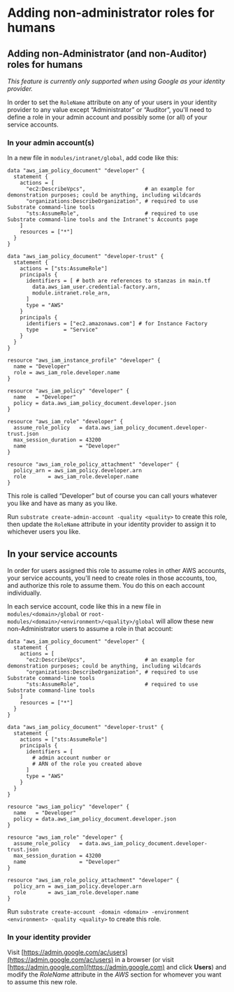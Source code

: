 # Adding non-administrator roles for humans

## Adding non-Administrator (and non-Auditor) roles for humans

_This feature is currently only supported when using Google as your identity provider._

In order to set the `RoleName` attribute on any of your users in your identity provider to any value except “Administrator” or “Auditor”, you'll need to define a role in your admin account and possibly some (or all) of your service accounts.

### In your admin account(s)

In a new file in `modules/intranet/global`, add code like this:

```
data "aws_iam_policy_document" "developer" {
  statement {
    actions = [
      "ec2:DescribeVpcs",                   # an example for demonstration purposes; could be anything, including wildcards
      "organizations:DescribeOrganization", # required to use Substrate command-line tools
      "sts:AssumeRole",                     # required to use Substrate command-line tools and the Intranet's Accounts page
    ]
    resources = ["*"]
  }
}

data "aws_iam_policy_document" "developer-trust" {
  statement {
    actions = ["sts:AssumeRole"]
    principals {
      identifiers = [ # both are references to stanzas in main.tf
        data.aws_iam_user.credential-factory.arn,
        module.intranet.role_arn,
      ]
      type = "AWS"
    }
    principals {
      identifiers = ["ec2.amazonaws.com"] # for Instance Factory
      type        = "Service"
    }
  }
}

resource "aws_iam_instance_profile" "developer" {
  name = "Developer"
  role = aws_iam_role.developer.name
}

resource "aws_iam_policy" "developer" {
  name   = "Developer"
  policy = data.aws_iam_policy_document.developer.json
}

resource "aws_iam_role" "developer" {
  assume_role_policy   = data.aws_iam_policy_document.developer-trust.json
  max_session_duration = 43200
  name                 = "Developer"
}

resource "aws_iam_role_policy_attachment" "developer" {
  policy_arn = aws_iam_policy.developer.arn
  role       = aws_iam_role.developer.name
}
```

This role is called “Developer” but of course you can call yours whatever you like and have as many as you like.

Run `substrate create-admin-account -quality <quality>` to create this role, then update the `RoleName` attribute in your identity provider to assign it to whichever users you like.

## In your service accounts

In order for users assigned this role to assume roles in other AWS accounts, your service accounts, you'll need to create roles in those accounts, too, and authorize this role to assume them. You do this on each account individually.

In each service account, code like this in a new file in `modules/<domain>/global` or `root-modules/<domain>/<environment>/<quality>/global` will allow these new non-Administrator users to assume a role in that account:

```
data "aws_iam_policy_document" "developer" {
  statement {
    actions = [
      "ec2:DescribeVpcs",                   # an example for demonstration purposes; could be anything, including wildcards
      "organizations:DescribeOrganization", # required to use Substrate command-line tools
      "sts:AssumeRole",                     # required to use Substrate command-line tools
    ]
    resources = ["*"]
  }
}

data "aws_iam_policy_document" "developer-trust" {
  statement {
    actions = ["sts:AssumeRole"]
    principals {
      identifiers = [
        # admin account number or
        # ARN of the role you created above
      ]
      type = "AWS"
    }
  }
}

resource "aws_iam_policy" "developer" {
  name   = "Developer"
  policy = data.aws_iam_policy_document.developer.json
}

resource "aws_iam_role" "developer" {
  assume_role_policy   = data.aws_iam_policy_document.developer-trust.json
  max_session_duration = 43200
  name                 = "Developer"
}

resource "aws_iam_role_policy_attachment" "developer" {
  policy_arn = aws_iam_policy.developer.arn
  role       = aws_iam_role.developer.name
}
```

Run `substrate create-account -domain <domain> -environment <environment> -quality <quality>` to create this role.

### In your identity provider

Visit [https://admin.google.com/ac/users](https://admin.google.com/ac/users) in a browser (or visit [https://admin.google.com](https://admin.google.com) and click **Users**) and modify the _RoleName_ attribute in the _AWS_ section for whomever you want to assume this new role.
